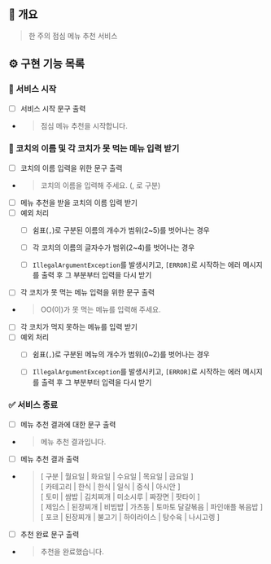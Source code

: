 ## 📝 개요
> 한 주의 점심 메뉴 추천 서비스

## ⚙️ 구현 기능 목록

### 🏁 서비스 시작

- [ ] 서비스 시작 문구 출력
- > 점심 메뉴 추천을 시작합니다.

### 💬 코치의 이름 및 각 코치가 못 먹는 메뉴 입력 받기

- [ ] 코치의 이름 입력을 위한 문구 출력
- > 코치의 이름을 입력해 주세요. (, 로 구분)

- [ ] 메뉴 추천을 받을 코치의 이름 입력 받기
- [ ] 예외 처리
    - [ ] 쉼표(`,`)로 구분된 이름의 개수가 범위(2~5)를 벗어나는 경우
    - [ ] 각 코치의 이름의 글자수가 범위(2~4)를 벗어나는 경우
    - [ ] `IllegalArgumentException`를 발생시키고, `[ERROR]`로 시작하는 에러 메시지를 출력 후 그 부분부터 입력을 다시 받기


- [ ] 각 코치가 못 먹는 메뉴 입력을 위한 문구 출력
- > OO(이)가 못 먹는 메뉴를 입력해 주세요.

- [ ] 각 코치가 먹지 못하는 메뉴를 입력 받기
- [ ] 예외 처리
    - [ ] 쉼표(`,`)로 구분된 메뉴의 개수가 범위(0~2)를 벗어나는 경우
    - [ ] `IllegalArgumentException`를 발생시키고, `[ERROR]`로 시작하는 에러 메시지를 출력 후 그 부분부터 입력을 다시 받기


### ✅ 서비스 종료

- [ ] 메뉴 추천 결과에 대한 문구 출력
- > 메뉴 추천 결과입니다.

- [ ] 메뉴 추천 결과 출력
- > [ 구분 | 월요일 | 화요일 | 수요일 | 목요일 | 금요일 ]
  <br>[ 카테고리 | 한식 | 한식 | 일식 | 중식 | 아시안 ]
  <br>[ 토미 | 쌈밥 | 김치찌개 | 미소시루 | 짜장면 | 팟타이 ]
  <br>[ 제임스 | 된장찌개 | 비빔밥 | 가츠동 | 토마토 달걀볶음 | 파인애플 볶음밥 ]
  <br>[ 포코 | 된장찌개 | 불고기 | 하이라이스 | 탕수육 | 나시고렝 ]

- [ ] 추천 완료 문구 출력
- > 추천을 완료했습니다.